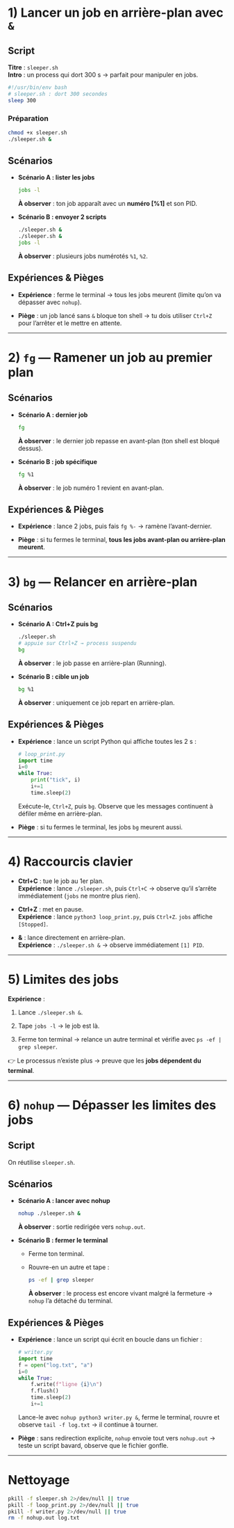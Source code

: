 # 1) Lancer un job en arrière-plan avec `&`

## Script

**Titre** : `sleeper.sh`  
**Intro** : un process qui dort 300 s → parfait pour manipuler en jobs.

```bash
#!/usr/bin/env bash
# sleeper.sh : dort 300 secondes
sleep 300
```

### Préparation

```bash
chmod +x sleeper.sh
./sleeper.sh &
```

## Scénarios

- **Scénario A : lister les jobs**
  
  ```bash
  jobs -l
  ```
  
  **À observer** : ton job apparaît avec un **numéro [%1]** et son PID.

- **Scénario B : envoyer 2 scripts**
  
  ```bash
  ./sleeper.sh &
  ./sleeper.sh &
  jobs -l
  ```
  
  **À observer** : plusieurs jobs numérotés `%1`, `%2`.

## Expériences & Pièges

- **Expérience** : ferme le terminal → tous les jobs meurent (limite qu’on va dépasser avec `nohup`).

- **Piège** : un job lancé sans `&` bloque ton shell → tu dois utiliser `Ctrl+Z` pour l’arrêter et le mettre en attente.

---

# 2) `fg` — Ramener un job au premier plan

## Scénarios

- **Scénario A : dernier job**
  
  ```bash
  fg
  ```
  
  **À observer** : le dernier job repasse en avant-plan (ton shell est bloqué dessus).

- **Scénario B : job spécifique**
  
  ```bash
  fg %1
  ```
  
  **À observer** : le job numéro 1 revient en avant-plan.

## Expériences & Pièges

- **Expérience** : lance 2 jobs, puis fais `fg %-` → ramène l’avant-dernier.

- **Piège** : si tu fermes le terminal, **tous les jobs avant-plan ou arrière-plan meurent**.

---

# 3) `bg` — Relancer en arrière-plan

## Scénarios

- **Scénario A : Ctrl+Z puis bg**
  
  ```bash
  ./sleeper.sh
  # appuie sur Ctrl+Z → process suspendu
  bg
  ```
  
  **À observer** : le job passe en arrière-plan (Running).

- **Scénario B : cible un job**
  
  ```bash
  bg %1
  ```
  
  **À observer** : uniquement ce job repart en arrière-plan.

## Expériences & Pièges

- **Expérience** : lance un script Python qui affiche toutes les 2 s :
  
  ```python
  # loop_print.py
  import time
  i=0
  while True:
      print("tick", i)
      i+=1
      time.sleep(2)
  ```
  
  Exécute-le, `Ctrl+Z`, puis `bg`. Observe que les messages continuent à défiler même en arrière-plan.

- **Piège** : si tu fermes le terminal, les jobs `bg` meurent aussi.

---

# 4) Raccourcis clavier

- **Ctrl+C** : tue le job au 1er plan.  
  **Expérience** : lance `./sleeper.sh`, puis `Ctrl+C` → observe qu’il s’arrête immédiatement (`jobs` ne montre plus rien).

- **Ctrl+Z** : met en pause.  
  **Expérience** : lance `python3 loop_print.py`, puis `Ctrl+Z`. `jobs` affiche `[Stopped]`.

- **&** : lance directement en arrière-plan.  
  **Expérience** : `./sleeper.sh &` → observe immédiatement `[1] PID`.

---

# 5) Limites des jobs

**Expérience** :

1. Lance `./sleeper.sh &`.

2. Tape `jobs -l` → le job est là.

3. Ferme ton terminal → relance un autre terminal et vérifie avec `ps -ef | grep sleeper`.

👉 Le processus n’existe plus → preuve que les **jobs dépendent du terminal**.

---

# 6) `nohup` — Dépasser les limites des jobs

## Script

On réutilise `sleeper.sh`.

## Scénarios

- **Scénario A : lancer avec nohup**
  
  ```bash
  nohup ./sleeper.sh &
  ```
  
  **À observer** : sortie redirigée vers `nohup.out`.

- **Scénario B : fermer le terminal**
  
  - Ferme ton terminal.
  
  - Rouvre-en un autre et tape :
    
    ```bash
    ps -ef | grep sleeper
    ```
    
    **À observer** : le process est encore vivant malgré la fermeture → `nohup` l’a détaché du terminal.

## Expériences & Pièges

- **Expérience** : lance un script qui écrit en boucle dans un fichier :
  
  ```python
  # writer.py
  import time
  f = open("log.txt", "a")
  i=0
  while True:
      f.write(f"ligne {i}\n")
      f.flush()
      time.sleep(2)
      i+=1
  ```
  
  Lance-le avec `nohup python3 writer.py &`, ferme le terminal, rouvre et observe `tail -f log.txt` → il continue à tourner.

- **Piège** : sans redirection explicite, `nohup` envoie tout vers `nohup.out` → teste un script bavard, observe que le fichier gonfle.

---

# Nettoyage

```bash
pkill -f sleeper.sh 2>/dev/null || true
pkill -f loop_print.py 2>/dev/null || true
pkill -f writer.py 2>/dev/null || true
rm -f nohup.out log.txt
```
